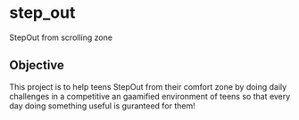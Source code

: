 # step_out

StepOut from scrolling zone

##  Objective

This project is to help teens StepOut from their comfort zone by
doing daily challenges in a competitive an gaamified environment of teens
so that every day doing something useful is guranteed for them!

